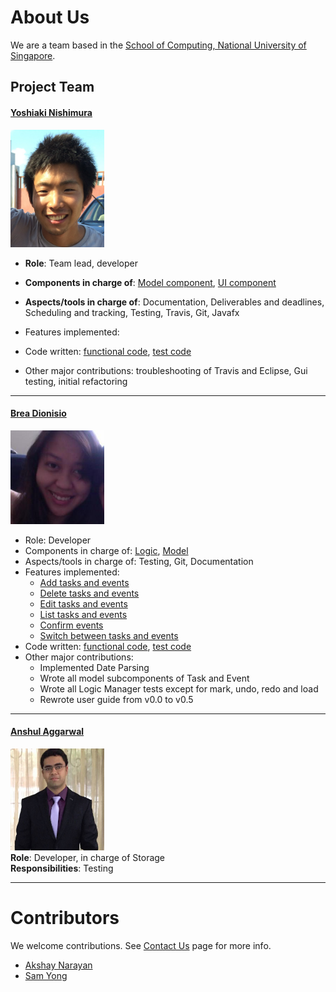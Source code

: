 # About Us

We are a team based in the [School of Computing, National University of Singapore](http://www.comp.nus.edu.sg).

## Project Team

#### [Yoshiaki Nishimura](http://github.com/yoshi-1224)
<img src="images/yoshi-1224.jpg" width="150"><br>
* **Role**: Team lead, developer

* **Components in charge of**: [Model component](https://github.com/CS2103JAN2017-T15-B1/main/blob/master/docs/DeveloperGuide.md#24-model-component), [UI component](https://github.com/CS2103JAN2017-T15-B1/main/blob/master/docs/DeveloperGuide.md#22-ui-component) <br>

* **Aspects/tools in charge of**: Documentation, Deliverables and deadlines, Scheduling and tracking, Testing, Travis, Git, Javafx
* Features implemented:
* Code written: [functional code](../collated/main/A0127737X.md), [test code](../collated/test/A0127737X.md)
* Other major contributions: troubleshooting of Travis and Eclipse, Gui testing, initial refactoring

-----

#### [Brea Dionisio](http://github.com/bdioni)
<img src="images/bdioni.jpg" width="150"><br>
* Role: Developer
* Components in charge of: [Logic](https://github.com/CS2103JAN2017-T15-B1/main/blob/master/docs/DeveloperGuide.md#23-logic-component), [Model](https://github.com/CS2103JAN2017-T15-B1/main/blob/master/docs/DeveloperGuide.md#24-model-component)
* Aspects/tools in charge of: Testing, Git, Documentation
* Features implemented:
   * [Add tasks and events](https://github.com/CS2103JAN2017-T15-B1/main/blob/master/docs/UserGuide.md#32-add-an-item)
   * [Delete tasks and events](https://github.com/CS2103JAN2017-T15-B1/main/blob/master/docs/UserGuide.md#39-delete-an-item)
   * [Edit tasks and events](https://github.com/CS2103JAN2017-T15-B1/main/blob/master/docs/UserGuide.md#34-edit-items)
   * [List tasks and events](https://github.com/CS2103JAN2017-T15-B1/main/blob/master/docs/UserGuide.md#33-list-items)
   * [Confirm events](https://github.com/CS2103JAN2017-T15-B1/main/blob/master/docs/UserGuide.md#37-confirm-timeslots)
   * [Switch between tasks and events](https://github.com/CS2103JAN2017-T15-B1/main/blob/master/docs/UserGuide.md#36-switch-item-type)
* Code written: [functional code](../collated/main/A0163962X.md), [test code](../collated/test/A0163962X.md)
* Other major contributions:
  * Implemented Date Parsing
  * Wrote all model subcomponents of Task and Event
  * Wrote all Logic Manager tests except for mark, undo, redo and load
  * Rewrote user guide from v0.0 to v0.5

-----

#### [Anshul Aggarwal](http://github.com/aanshul20)
<img src="images/aanshul20.jpg" width="150"><br>
**Role**: Developer, in charge of Storage <br>
**Responsibilities**: Testing

-----

# Contributors

We welcome contributions. See [Contact Us](ContactUs.md) page for more info.

* [Akshay Narayan](https://github.com/se-edu/addressbook-level4/pulls?q=is%3Apr+author%3Aokkhoy)
* [Sam Yong](https://github.com/se-edu/addressbook-level4/pulls?q=is%3Apr+author%3Amauris)
